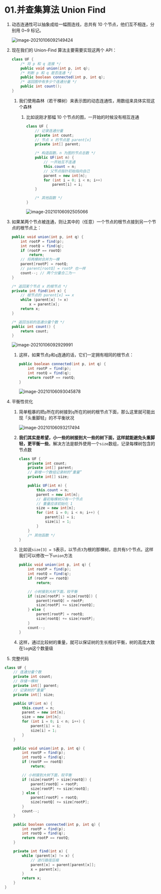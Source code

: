# 01.并查集算法 Union Find

1. 动态连通性可以抽象成给一幅图连线，总共有 10 个节点，他们互不相连，分别用 0~9 标记。

   ![image-20210106092149424](https://raw.githubusercontent.com/TWDH/Leetcode-From-Zero/pictures/img/image-20210106092149424.png)

2. 现在我们的 Union-Find 算法主要需要实现这两个 API：

   ```java
   class UF {
       /* 将 p 和 q 连接 */
       public void union(int p, int q);
       /* 判断 p 和 q 是否连通 */
       public boolean connected(int p, int q);
       /* 返回图中有多少个连通分量 */
       public int count();
   }
   ```

   1. 我们使用森林（若干棵树）来表示图的动态连通性，用数组来具体实现这个森林

      1. 比如说刚才那幅 10 个节点的图，一开始的时候没有相互连通

         ```java
         class UF {
             // 记录连通分量
             private int count;
             // 节点 x 的节点是 parent[x]
             private int[] parent;
         
             /* 构造函数，n 为图的节点总数 */
             public UF(int n) {
                 // 一开始互不连通
                 this.count = n;
                 // 父节点指针初始指向自己
                 parent = new int[n];
                 for (int i = 0; i < n; i++)
                     parent[i] = i;
             }
         
             /* 其他函数 */
         }
         ```

         ![image-20210106092505066](https://raw.githubusercontent.com/TWDH/Leetcode-From-Zero/pictures/img/image-20210106092505066.png)

3. 如果某两个节点被连通，则让其中的（任意）一个节点的根节点接到另一个节点的根节点上：

   ```java
   public void union(int p, int q) {
       int rootP = find(p);
       int rootQ = find(q);
       if (rootP == rootQ)
           return;
       // 将两棵树合并为一棵
       parent[rootP] = rootQ;
       // parent[rootQ] = rootP 也一样
       count--; // 两个分量合二为一
   }
   
   /* 返回某个节点 x 的根节点 */
   private int find(int x) {
       // 根节点的 parent[x] == x
       while (parent[x] != x)
           x = parent[x];
       return x;
   }
   
   /* 返回当前的连通分量个数 */
   public int count() { 
       return count;
   }
   ```

   ![image-20210106092929991](https://raw.githubusercontent.com/TWDH/Leetcode-From-Zero/pictures/img/image-20210106092929991.png)

   1. 这样，如果节点`p`和`q`连通的话，它们一定拥有相同的根节点：

      ```java
      public boolean connected(int p, int q) {
          int rootP = find(p);
          int rootQ = find(q);
          return rootP == rootQ;
      }
      ```

      ![image-20210106093045878](https://raw.githubusercontent.com/TWDH/Leetcode-From-Zero/pictures/img/image-20210106093045878.png)

4. 平衡性优化

   1. 简单粗暴的把`p`所在的树接到`q`所在的树的根节点下面，那么这里就可能出现「头重脚轻」的不平衡状况

      ![image-20210106093217494](https://raw.githubusercontent.com/TWDH/Leetcode-From-Zero/pictures/img/image-20210106093217494.png)

   2. **我们其实是希望，小一些的树接到大一些的树下面，这样就能避免头重脚轻，更平衡一些**。解决方法是额外使用一个`size`数组，记录每棵树包含的节点数

      ```java
      class UF {
          private int count;
          private int[] parent;
          // 新增一个数组记录树的“重量”
          private int[] size;
      
          public UF(int n) {
              this.count = n;
              parent = new int[n];
              // 最初每棵树只有一个节点
              // 重量应该初始化 1
              size = new int[n];
              for (int i = 0; i < n; i++) {
                  parent[i] = i;
                  size[i] = 1;
              }
          }
          /* 其他函数 */
      }
      ```

   3. 比如说`size[3] = 5`表示，以节点`3`为根的那棵树，总共有`5`个节点。这样我们可以修改一下`union`方法

      ```java
      public void union(int p, int q) {
          int rootP = find(p);
          int rootQ = find(q);
          if (rootP == rootQ)
              return;
      
          // 小树接到大树下面，较平衡
          if (size[rootP] > size[rootQ]) {
              parent[rootQ] = rootP;
              size[rootP] += size[rootQ];
          } else {
              parent[rootP] = rootQ;
              size[rootQ] += size[rootP];
          }
          count--;
      }
      ```

   4. 这样，通过比较树的重量，就可以保证树的生长相对平衡，树的高度大致在`logN`这个数量级

5. 完整代码

```java
class UF {
    // 连通分量个数
    private int count;
    // 存储一棵树
    private int[] parent;
    // 记录树的“重量”
    private int[] size;

    public UF(int n) {
        this.count = n;
        parent = new int[n];
        size = new int[n];
        for (int i = 0; i < n; i++) {
            parent[i] = i;
            size[i] = 1;
        }
    }

    public void union(int p, int q) {
        int rootP = find(p);
        int rootQ = find(q);
        if (rootP == rootQ)
            return;

        // 小树接到大树下面，较平衡
        if (size[rootP] > size[rootQ]) {
            parent[rootQ] = rootP;
            size[rootP] += size[rootQ];
        } else {
            parent[rootP] = rootQ;
            size[rootQ] += size[rootP];
        }
        count--;
    }

    public boolean connected(int p, int q) {
        int rootP = find(p);
        int rootQ = find(q);
        return rootP == rootQ;
    }

    private int find(int x) {
        while (parent[x] != x) {
            // 进行路径压缩
            parent[x] = parent[parent[x]];
            x = parent[x];
        }
        return x;
    }
}
```

































